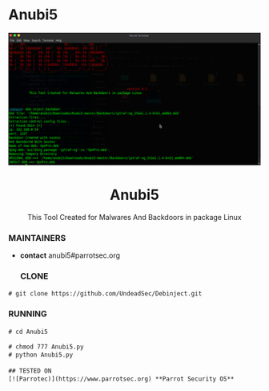 # Anubi5
  <img src="https://github.com/anubi5egypt/Anubi5-master/blob/master/anubi5.png" />
  
  <h1 align="center">Anubi5</h1>
<p align="center">
  This Tool Created for Malwares And Backdoors in package Linux
</p>
  
  ### MAINTAINERS
* **contact**
anubi5#parrotsec.org
  ### CLONE
```
# git clone https://github.com/UndeadSec/Debinject.git
```
### RUNNING
```
# cd Anubi5
```
```
# chmod 777 Anubi5.py
# python Anubi5.py

## TESTED ON
[![Parrotec)](https://www.parrotsec.org) **Parrot Security OS**
